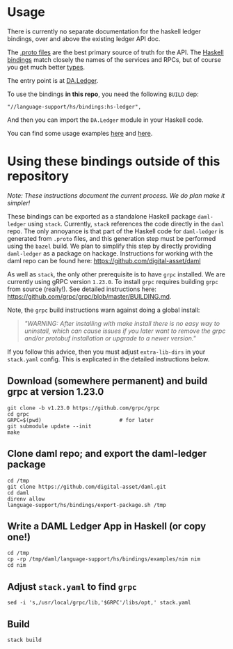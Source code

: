 # Usage

There is currently no separate documentation for the haskell ledger bindings,
over and above the existing ledger API doc.

The [.proto files](/ledger-api/grpc-definitions/com/digitalasset/ledger/api/v1)
are the best primary source of truth for the API. The [Haskell
bindings](/language-support/hs/bindings/src/DA/Ledger/Services) match closely
the names of the services and RPCs, but of course you get much better
[types](/language-support/hs/bindings/src/DA/Ledger/Types.hs).

The entry point is at [DA.Ledger](/language-support/hs/bindings/src/DA/Ledger.hs).

To use the bindings **in this repo**, you need the following `BUILD` dep:
```
"//language-support/hs/bindings:hs-ledger",
```
And then you can import the `DA.Ledger` module in your Haskell code.

You can find some usage examples
[here](/language-support/hs/bindings/test/DA/Ledger/Tests.hs) and
[here](/language-support/hs/bindings/examples/chat/src/DA/Ledger/App/Chat/ChatLedger.hs).


# Using these bindings **outside of this repository**

*Note: These instructions document the current process. We do plan make it simpler!*

These bindings can be exported as a standalone Haskell package `daml-ledger` using `stack`. Currently, `stack` references the code directly in the `daml` repo. The only annoyance is that part of the Haskell code for `daml-ledger` is generated from `.proto` files, and this generation step must be performed using the `bazel` build. We plan to simplify this step by directly providing `daml-ledger` as a package on hackage. Instructions for working with the daml repo can be found here: https://github.com/digital-asset/daml

As well as `stack`, the only other prerequisite is to have `grpc` installed.
We are currently using gRPC version `1.23.0`. To install `grpc`  requires building `grpc` from source (really!). See detailed instructions here: https://github.com/grpc/grpc/blob/master/BUILDING.md.

Note, the `grpc` build instructions warn against doing a global install:

> *"WARNING: After installing with make install there is no easy way to uninstall, which can cause issues if you later want to remove the grpc and/or protobuf installation or upgrade to a newer version."*

If you follow this advice, then you must adjust `extra-lib-dirs` in your `stack.yaml` config. This is explicated in the detailed instructions below.


## Download (somewhere permanent) and build grpc at version 1.23.0

    git clone -b v1.23.0 https://github.com/grpc/grpc
    cd grpc
    GRPC=$(pwd)                         # for later
    git submodule update --init
    make

## Clone daml repo; and export the daml-ledger package

    cd /tmp
    git clone https://github.com/digital-asset/daml.git
    cd daml
    direnv allow
    language-support/hs/bindings/export-package.sh /tmp

## Write a DAML Ledger App in Haskell (or copy one!)

    cd /tmp
    cp -rp /tmp/daml/language-support/hs/bindings/examples/nim nim
    cd nim

## Adjust `stack.yaml` to find `grpc`

    sed -i 's,/usr/local/grpc/lib,'$GRPC'/libs/opt,' stack.yaml

## Build

    stack build
